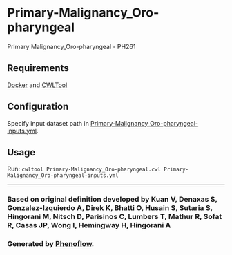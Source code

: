 # Primary-Malignancy_Oro-pharyngeal

Primary Malignancy_Oro-pharyngeal - PH261

## Requirements

[Docker](https://docs.docker.com/install/) and [CWLTool](https://github.com/common-workflow-language/cwltool#install)

## Configuration

Specify input dataset path in [Primary-Malignancy_Oro-pharyngeal-inputs.yml](Primary-Malignancy_Oro-pharyngeal-inputs.yml).

## Usage

Run: `cwltool Primary-Malignancy_Oro-pharyngeal.cwl Primary-Malignancy_Oro-pharyngeal-inputs.yml`

***

### Based on original definition developed by Kuan V, Denaxas S, Gonzalez-Izquierdo A, Direk K, Bhatti O, Husain S, Sutaria S, Hingorani M, Nitsch D, Parisinos C, Lumbers T, Mathur R, Sofat R, Casas JP, Wong I, Hemingway H, Hingorani A
### Generated by [Phenoflow](https://kclhi.org/phenoflow).
